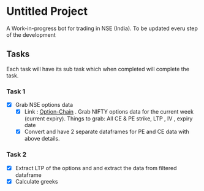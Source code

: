 
# Untitled Project

A Work-in-progress bot for trading in NSE (India). To be updated everu step of the development








## Tasks
Each task will have its sub task which when completed will complete the task.

### Task 1
- [x] Grab NSE options data 
    - [x] Link : [Option-Chain](https://www.nseindia.com/option-chain) . 
        Grab NIFTY options data for the current week (current expiry). Things to grab: All CE & PE strike, LTP , IV , expiry date
    - [x] Convert and have 2 separate dataframes for PE and CE data with above details.

### Task 2 
- [x] Extract LTP of the options and and extract the data from filtered dataframe 
- [x] Calculate greeks
